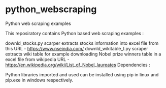 # python_webscraping
Python web scraping examples

This reposiratory contains Python based web scraping examples :

downld_stocks.py scarper extracts stocks information into excel file from this URL - https://www.nseindia.com/
downld_wikitable_I.py scraper extracts wiki table for example downloading Nobel prize winners table in a excel file from wikipedia URL - https://en.wikipedia.org/wiki/List_of_Nobel_laureates
Dependencies :

Python libraries imported and used can be installed using pip in linux and pip.exe in windows respectively.

